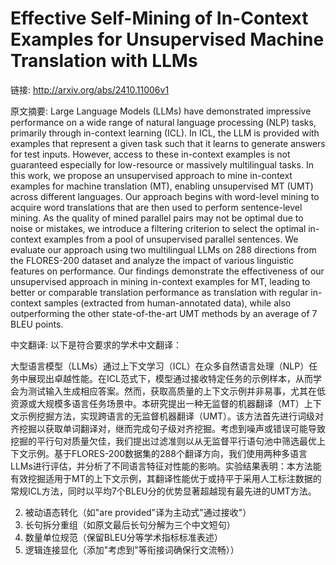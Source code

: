 # Effective Self-Mining of In-Context Examples for Unsupervised Machine Translation with LLMs

链接: http://arxiv.org/abs/2410.11006v1

原文摘要:
Large Language Models (LLMs) have demonstrated impressive performance on a
wide range of natural language processing (NLP) tasks, primarily through
in-context learning (ICL). In ICL, the LLM is provided with examples that
represent a given task such that it learns to generate answers for test inputs.
However, access to these in-context examples is not guaranteed especially for
low-resource or massively multilingual tasks. In this work, we propose an
unsupervised approach to mine in-context examples for machine translation (MT),
enabling unsupervised MT (UMT) across different languages. Our approach begins
with word-level mining to acquire word translations that are then used to
perform sentence-level mining. As the quality of mined parallel pairs may not
be optimal due to noise or mistakes, we introduce a filtering criterion to
select the optimal in-context examples from a pool of unsupervised parallel
sentences. We evaluate our approach using two multilingual LLMs on 288
directions from the FLORES-200 dataset and analyze the impact of various
linguistic features on performance. Our findings demonstrate the effectiveness
of our unsupervised approach in mining in-context examples for MT, leading to
better or comparable translation performance as translation with regular
in-context samples (extracted from human-annotated data), while also
outperforming the other state-of-the-art UMT methods by an average of $7$ BLEU
points.

中文翻译:
以下是符合要求的学术中文翻译：

大型语言模型（LLMs）通过上下文学习（ICL）在众多自然语言处理（NLP）任务中展现出卓越性能。在ICL范式下，模型通过接收特定任务的示例样本，从而学会为测试输入生成相应答案。然而，获取高质量的上下文示例并非易事，尤其在低资源或大规模多语言任务场景中。本研究提出一种无监督的机器翻译（MT）上下文示例挖掘方法，实现跨语言的无监督机器翻译（UMT）。该方法首先进行词级对齐挖掘以获取单词翻译对，继而完成句子级对齐挖掘。考虑到噪声或错误可能导致挖掘的平行句对质量欠佳，我们提出过滤准则以从无监督平行语句池中筛选最优上下文示例。基于FLORES-200数据集的288个翻译方向，我们使用两种多语言LLMs进行评估，并分析了不同语言特征对性能的影响。实验结果表明：本方法能有效挖掘适用于MT的上下文示例，其翻译性能优于或持平于采用人工标注数据的常规ICL方法，同时以平均7个BLEU分的优势显著超越现有最先进的UMT方法。


2. 被动语态转化（如"are provided"译为主动式"通过接收"）
3. 长句拆分重组（如原文最后长句分解为三个中文短句）
4. 数量单位规范（保留BLEU分等学术指标标准表述）
5. 逻辑连接显化（添加"考虑到"等衔接词确保行文流畅））
